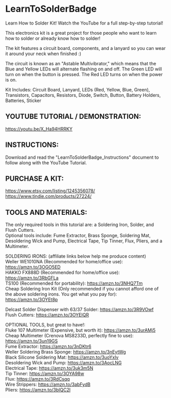 # LearnToSolderBadge

Learn How to Solder Kit!  Watch the YouTube for a full step-by-step tutorial!  

This electronics kit is a great project for those people who want to learn how to solder or already know how to solder!  

The kit features a circuit board, components, and a lanyard so you can wear it around your neck when finished :)  

The circuit is known as an "Astable Multivibrator," which means that the Blue and Yellow LEDs will alternate flashing on and off.  The Green LED will turn on when the button is pressed.  The Red LED turns on when the power is on.  

Kit Includes: Circuit Board, Lanyard, LEDs (Red, Yellow, Blue, Green), Transistors, Capacitors, Resistors, Diode, Switch, Button, Battery Holders, Batteries, Sticker  

## YOUTUBE TUTORIAL / DEMONSTRATION: 
https://youtu.be/X_Ha94HRRKY

## INSTRUCTIONS:  
Download and read the "LearnToSolderBadge_Instructions" document to follow along with the YouTube Tutorial.  

## PURCHASE A KIT:
https://www.etsy.com/listing/1245356078/  
https://www.tindie.com/products/27224/

## TOOLS AND MATERIALS:  
The only required tools in this tutorial are: a Soldering Iron, Solder, and Flush Cutters.  
Optional tools include: Fume Extractor, Brass Sponge, Soldering Mat, Desoldering Wick and Pump, Electrical Tape, Tip Tinner, Flux, Pliers, and a Multimeter.  

SOLDERING IRONS:  (affiliate links below help me produce content)  
Weller WE1010NA (Recommended for home/office use):  https://amzn.to/3OGO5ED  
HAKKO FX888D (Recommended for home/office use):  https://amzn.to/3RbGFLa  
TS100 (Recommended for portability):  https://amzn.to/3NHQ7Tm  
Cheap Soldering Iron Kit (Only recommended if you cannot afford one of the above soldering irons.  You get what you pay for):  https://amzn.to/3OYEt8p  

Delcast Solder Dispenser with 63/37 Solder:  https://amzn.to/3R9VOwf  
Flush Cutters:  https://amzn.to/3OYEIQR  

OPTIONAL TOOLS, but great to have!:  
Fluke 107 Multimeter (Expensive, but worth it):  https://amzn.to/3urAMj5  
Cheap Multimeter (Crenova MS8233D, perfectly fine to use):  https://amzn.to/3un19GS  
Fume Extractor:  https://amzn.to/3nDKtr6  
Weller Soldering Brass Sponge:  https://amzn.to/3nEytWg  
Black Silicone Soldering Mat:  https://amzn.to/3uoYxIv  
Desoldering Wick and Pump:  https://amzn.to/3AocLNG  
Electrical Tape:  https://amzn.to/3uk3m5N  
Tip Tinner:  https://amzn.to/3OYA98w  
Flux:  https://amzn.to/3RdCsqq  
Wire Strippers:  https://amzn.to/3abFydB  
Pliers:  https://amzn.to/3bIQC2l  
